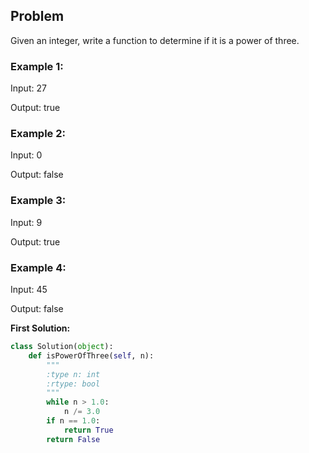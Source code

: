 ## Problem

Given an integer, write a function to determine if it is a power of three.

### Example 1:

Input: 27

Output: true

### Example 2:

Input: 0

Output: false

### Example 3:

Input: 9

Output: true

### Example 4:

Input: 45

Output: false



**First Solution:**
```python
class Solution(object):
    def isPowerOfThree(self, n):
        """
        :type n: int
        :rtype: bool
        """
        while n > 1.0:
            n /= 3.0
        if n == 1.0:
            return True
        return False
```
